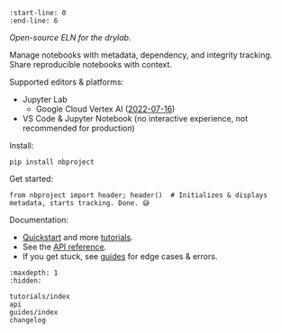 ```{include} ../README.md
:start-line: 0
:end-line: 6
```

_Open-source ELN for the drylab._

Manage notebooks with metadata, dependency, and integrity tracking.
Share reproducible notebooks with context.

Supported editors & platforms:

- Jupyter Lab
  - Google Cloud Vertex AI ([2022-07-16](https://github.com/laminlabs/nbproject/issues/170))
- VS Code & Jupyter Notebook (no interactive experience, not recommended for production)

Install:

```
pip install nbproject
```

Get started:

```
from nbproject import header; header()  # Initializes & displays metadata, starts tracking. Done. 😅
```

Documentation:

- [Quickstart](tutorials/quickstart) and more [tutorials](tutorials/index).
- See the [API reference](api).
- If you get stuck, see [guides](guides/index) for edge cases & errors.

```{toctree}
:maxdepth: 1
:hidden:

tutorials/index
api
guides/index
changelog
```
